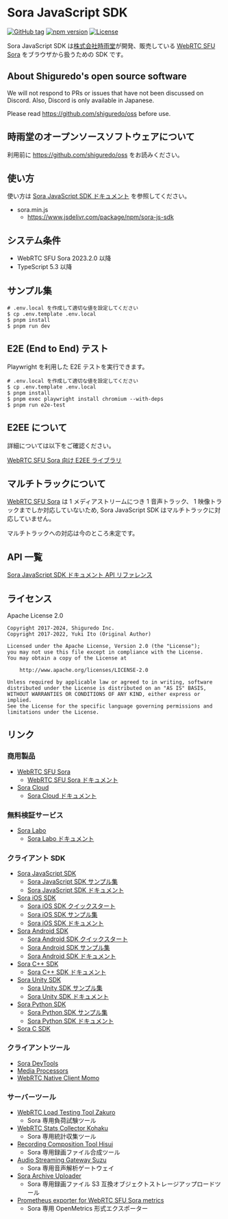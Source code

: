# Sora JavaScript SDK

[![GitHub tag](https://img.shields.io/github/tag/shiguredo/sora-js-sdk.svg)](https://github.com/shiguredo/sora-js-sdk)
[![npm version](https://badge.fury.io/js/sora-js-sdk.svg)](https://badge.fury.io/js/sora-js-sdk)
[![License](https://img.shields.io/badge/License-Apache%202.0-blue.svg)](https://opensource.org/licenses/Apache-2.0)

Sora JavaScript SDK は[株式会社時雨堂](https://shiguredo.jp/)が開発、販売している [WebRTC SFU Sora](https://sora.shiguredo.jp) をブラウザから扱うための SDK です。

## About Shiguredo's open source software

We will not respond to PRs or issues that have not been discussed on Discord. Also, Discord is only available in Japanese.

Please read https://github.com/shiguredo/oss before use.

## 時雨堂のオープンソースソフトウェアについて

利用前に https://github.com/shiguredo/oss をお読みください。

## 使い方

使い方は [Sora JavaScript SDK ドキュメント](https://sora-js-sdk.shiguredo.jp/) を参照してください。

- sora.min.js
  - https://www.jsdelivr.com/package/npm/sora-js-sdk

## システム条件

- WebRTC SFU Sora 2023.2.0 以降
- TypeScript 5.3 以降

## サンプル集

```
# .env.local を作成して適切な値を設定してください
$ cp .env.template .env.local
$ pnpm install
$ pnpm run dev
```

## E2E (End to End) テスト

Playwright を利用した E2E テストを実行できます。

```
# .env.local を作成して適切な値を設定してください
$ cp .env.template .env.local
$ pnpm install
$ pnpm exec playwright install chromium --with-deps
$ pnpm run e2e-test
```


## E2EE について

詳細については以下をご確認ください。

[WebRTC SFU Sora 向け E2EE ライブラリ](https://github.com/shiguredo/sora-e2ee)

## マルチトラックについて

[WebRTC SFU Sora](https://sora.shiguredo.jp) は 1 メディアストリームにつき 1 音声トラック、
1 映像トラックまでしか対応していないため, Sora JavaScript SDK はマルチトラックに対応していません。

マルチトラックへの対応は今のところ未定です。

## API 一覧

[Sora JavaScript SDK ドキュメント API リファレンス](https://sora-js-sdk.shiguredo.jp/api.html)

## ライセンス

Apache License 2.0

```
Copyright 2017-2024, Shiguredo Inc.
Copyright 2017-2022, Yuki Ito (Original Author)

Licensed under the Apache License, Version 2.0 (the "License");
you may not use this file except in compliance with the License.
You may obtain a copy of the License at

    http://www.apache.org/licenses/LICENSE-2.0

Unless required by applicable law or agreed to in writing, software
distributed under the License is distributed on an "AS IS" BASIS,
WITHOUT WARRANTIES OR CONDITIONS OF ANY KIND, either express or implied.
See the License for the specific language governing permissions and
limitations under the License.
```

## リンク

### 商用製品

- [WebRTC SFU Sora](https://sora.shiguredo.jp)
  - [WebRTC SFU Sora ドキュメント](https://sora-doc.shiguredo.jp)
- [Sora Cloud](https://sora-cloud.shiguredo.jp)
  - [Sora Cloud ドキュメント](https://doc.sora-cloud.shiguredo.app)

### 無料検証サービス

- [Sora Labo](https://sora-labo.shiguredo.app)
  - [Sora Labo ドキュメント](https://github.com/shiguredo/sora-labo-doc)

### クライアント SDK

- [Sora JavaScript SDK](https://github.com/shiguredo/sora-javascript-sdk)
  - [Sora JavaScript SDK サンプル集](https://github.com/shiguredo/sora-js-sdk-samples)
  - [Sora JavaScript SDK ドキュメント](https://sora-js-sdk.shiguredo.jp/)
- [Sora iOS SDK](https://github.com/shiguredo/sora-ios-sdk)
  - [Sora iOS SDK クイックスタート](https://github.com/shiguredo/sora-ios-sdk-quickstart)
  - [Sora iOS SDK サンプル集](https://github.com/shiguredo/sora-ios-sdk-samples)
  - [Sora iOS SDK ドキュメント](https://sora-ios-sdk.shiguredo.jp/)
- [Sora Android SDK](https://github.com/shiguredo/sora-android-sdk)
  - [Sora Android SDK クイックスタート](https://github.com/shiguredo/sora-android-sdk-quickstart)
  - [Sora Android SDK サンプル集](https://github.com/shiguredo/sora-android-sdk-samples)
  - [Sora Android SDK ドキュメント](https://sora-android-sdk.shiguredo.jp/)
- [Sora C++ SDK](https://github.com/shiguredo/sora-cpp-sdk)
  - [Sora C++ SDK ドキュメント](https://sora-cpp-sdk.shiguredo.jp/)
- [Sora Unity SDK](https://github.com/shiguredo/sora-unity-sdk)
  - [Sora Unity SDK サンプル集](https://github.com/shiguredo/sora-unity-sdk-samples)
  - [Sora Unity SDK ドキュメント](https://sora-unity-sdk.shiguredo.jp/)
- [Sora Python SDK](https://github.com/shiguredo/sora-python-sdk)
  - [Sora Python SDK サンプル集](https://github.com/shiguredo/sora-python-sdk-samples)
  - [Sora Python SDK ドキュメント](https://sora-python-sdk.shiguredo.jp/)
- [Sora C SDK](https://github.com/shiguredo/sora-c-sdk)

### クライアントツール

- [Sora DevTools](https://github.com/shiguredo/sora-devtools)
- [Media Processors](https://github.com/shiguredo/media-processors)
- [WebRTC Native Client Momo](https://github.com/shiguredo/momo)

### サーバーツール

- [WebRTC Load Testing Tool Zakuro](https://github.com/shiguredo/zakuro)
  - Sora 専用負荷試験ツール
- [WebRTC Stats Collector Kohaku](https://github.com/shiguredo/kohaku)
  - Sora 専用統計収集ツール
- [Recording Composition Tool Hisui](https://github.com/shiguredo/hisui)
  - Sora 専用録画ファイル合成ツール
- [Audio Streaming Gateway Suzu](https://github.com/shiguredo/suzu)
  - Sora 専用音声解析ゲートウェイ
- [Sora Archive Uploader](https://github.com/shiguredo/sora-archive-uploader)
  - Sora 専用録画ファイル S3 互換オブジェクトストレージアップロードツール
- [Prometheus exporter for WebRTC SFU Sora metrics](https://github.com/shiguredo/sora_exporter)
  - Sora 専用 OpenMetrics 形式エクスポーター

